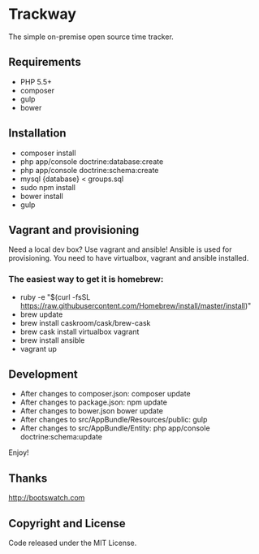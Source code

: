 Trackway
========================

The simple on-premise open source time tracker.

## Requirements
* PHP 5.5+
* composer
* gulp
* bower

## Installation
* composer install
* php app/console doctrine:database:create
* php app/console doctrine:schema:create
* mysql {database} < groups.sql
* sudo npm install
* bower install
* gulp

## Vagrant and provisioning
Need a local dev box? Use vagrant and ansible!
Ansible is used for provisioning.
You need to have virtualbox, vagrant and ansible installed.

### The easiest way to get it is homebrew:
* ruby -e "$(curl -fsSL https://raw.githubusercontent.com/Homebrew/install/master/install)"
* brew update
* brew install caskroom/cask/brew-cask 
* brew cask install virtualbox vagrant
* brew install ansible
* vagrant up

## Development
* After changes to composer.json: composer update
* After changes to package.json: npm update
* After changes to bower.json bower update
* After changes to src/AppBundle/Resources/public: gulp
* After changes to src/AppBundle/Entity: php app/console doctrine:schema:update

Enjoy!

## Thanks

http://bootswatch.com

## Copyright and License

Code released under the MIT License.